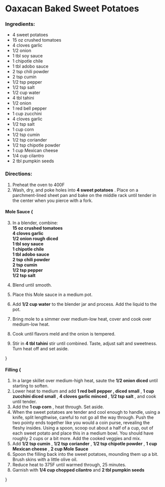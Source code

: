 # Oaxacan Baked Sweet Potatoes 

### Ingredients: 
* 4 sweet potatoes
* 15 oz crushed tomatoes
* 4 cloves garlic
* 1/2 onion
* 1 tbl soy sauce
* 1 chipotle chile
* 1 tbl adobo sauce
* 2 tsp chili powder
* 2 tsp cumin
* 1/2 tsp pepper
* 1/2 tsp salt
* 1/2 cup water
* 4 tbl tahini
* 1/2 onion
* 1 red bell pepper
* 1 cup zucchini
* 4 cloves garlic
* 1/2 tsp salt
* 1 cup corn
* 1/2 tsp cumin
* 1/2 tsp coriander
* 1/2 tsp chipotle powder
* 1 cup Mexican cheese
* 1/4 cup cilantro
* 2 tbl pumpkin seeds

### Directions: 
1. Preheat the oven to 400F 
2. Wash, dry, and poke holes into **4 sweet potatoes** . Place on a parchment-lined sheet pan and bake on the middle rack until tender in the center when you pierce with a fork. 

#### Mole Sauce {
3. In a blender, combine:  
**15 oz crushed tomatoes**   
**4 cloves garlic**   
**1/2 onion rough diced**   
**1 tbl soy sauce**   
**1 chipotle chile**   
**1 tbl adobo sauce**   
**2 tsp chili powder**   
**2 tsp cumin**   
**1/2 tsp pepper**   
**1/2 tsp salt**   


4. Blend until smooth. 
5. Place this Mole sauce in a medium pot. 
6. Add **1/2 cup water** to the blender jar and process. Add the liquid to the pot. 
7. Bring mole to a simmer over medium-low heat, cover and cook over medium-low heat. 
8. Cook until flavors meld and the onion is tempered. 
9. Stir in **4 tbl tahini** stir until combined. Taste, adjust salt and sweetness. Turn heat off and set aside. 

}


#### Filling {
1. In a large skillet over medium-high heat, saute the **1/2 onion diced** until starting to soften. 
2. Lower heat to medium and add **1 red bell pepper , diced small** , **1 cup zucchini diced small** , **4 cloves garlic minced** , **1/2 tsp salt** , and cook until tender. 
3. Add the **1 cup corn** , heat through. Set aside. 
4. When the sweet potatoes are tender and cool enough to handle, using a knife, split lengthwise, careful to not go all the way through. Push the two pointy ends together like you would a coin purse, revealing the fleshy insides. Using a spoon, scoop out about a half of a cup, out of each sweet potato and place this in a medium bowl. You should have roughly 2 cups or a bit more. Add the cooked veggies and mix. 
5. Add **1/2 tsp cumin** , **1/2 tsp coriander** , **1/2 tsp chipotle powder** , **1 cup Mexican cheese** , **2 cup Mole Sauce** 
6. Spoon the filling back into the sweet potatoes, mounding them up a bit. Brush skins with a little olive oil. 
7. Reduce heat to 375F until warmed through, 25 minutes. 
8. Garnish with **1/4 cup chopped cilantro** and **2 tbl pumpkin seeds** 

}

